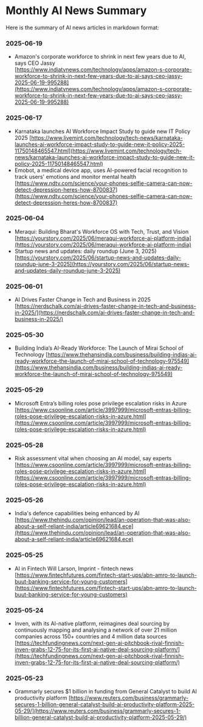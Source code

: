 # Monthly AI News Summary

Here is the summary of AI news articles in markdown format:

### 2025-06-19
- Amazon's corporate workforce to shrink in next few years due to AI, says CEO Jassy [https://www.indiatvnews.com/technology/apps/amazon-s-corporate-workforce-to-shrink-in-next-few-years-due-to-ai-says-ceo-jassy-2025-06-19-995288](https://www.indiatvnews.com/technology/apps/amazon-s-corporate-workforce-to-shrink-in-next-few-years-due-to-ai-says-ceo-jassy-2025-06-19-995288)

### 2025-06-17
- Karnataka launches AI Workforce Impact Study to guide new IT Policy 2025 [https://www.livemint.com/technology/tech-news/karnataka-launches-ai-workforce-impact-study-to-guide-new-it-policy-2025-11750148465547.html](https://www.livemint.com/technology/tech-news/karnataka-launches-ai-workforce-impact-study-to-guide-new-it-policy-2025-11750148465547.html)
- Emobot, a medical device app, uses AI-powered facial recognition to track users' emotions and monitor mental health [https://www.ndtv.com/science/your-phones-selfie-camera-can-now-detect-depression-heres-how-8700837](https://www.ndtv.com/science/your-phones-selfie-camera-can-now-detect-depression-heres-how-8700837)

### 2025-06-04
- Meraqui: Building Bharat's Workforce OS with Tech, Trust, and Vision [https://yourstory.com/2025/06/meraqui-workforce-ai-platform-india](https://yourstory.com/2025/06/meraqui-workforce-ai-platform-india)
- Startup news and updates: daily roundup (June 3, 2025) [https://yourstory.com/2025/06/startup-news-and-updates-daily-roundup-june-3-2025](https://yourstory.com/2025/06/startup-news-and-updates-daily-roundup-june-3-2025)

### 2025-06-01
- AI Drives Faster Change in Tech and Business in 2025 [https://nerdschalk.com/ai-drives-faster-change-in-tech-and-business-in-2025/](https://nerdschalk.com/ai-drives-faster-change-in-tech-and-business-in-2025/)

### 2025-05-30
- Building India’s AI-Ready Workforce: The Launch of Mirai School of Technology [https://www.thehansindia.com/business/building-indias-ai-ready-workforce-the-launch-of-mirai-school-of-technology-975549](https://www.thehansindia.com/business/building-indias-ai-ready-workforce-the-launch-of-mirai-school-of-technology-975549)

### 2025-05-29
- Microsoft Entra’s billing roles pose privilege escalation risks in Azure [https://www.csoonline.com/article/3997999/microsoft-entras-billing-roles-pose-privilege-escalation-risks-in-azure.html](https://www.csoonline.com/article/3997999/microsoft-entras-billing-roles-pose-privilege-escalation-risks-in-azure.html)

### 2025-05-28
- Risk assessment vital when choosing an AI model, say experts [https://www.csoonline.com/article/3997999/microsoft-entras-billing-roles-pose-privilege-escalation-risks-in-azure.html](https://www.csoonline.com/article/3997999/microsoft-entras-billing-roles-pose-privilege-escalation-risks-in-azure.html)

### 2025-05-26
- India's defence capabilities being enhanced by AI [https://www.thehindu.com/opinion/lead/an-operation-that-was-also-about-a-self-reliant-india/article69621684.ece](https://www.thehindu.com/opinion/lead/an-operation-that-was-also-about-a-self-reliant-india/article69621684.ece)

### 2025-05-25
- AI in Fintech Will Larson, Imprint - fintech news [https://www.fintechfutures.com/fintech-start-ups/abn-amro-to-launch-buut-banking-service-for-young-customers](https://www.fintechfutures.com/fintech-start-ups/abn-amro-to-launch-buut-banking-service-for-young-customers)

### 2025-05-24
- Inven, with its AI-native platform, reimagines deal sourcing by continuously mapping and analysing a network of over 21 million companies across 150+ countries and 4 million data sources [https://techfundingnews.com/next-gen-ai-pitchbook-rival-finnish-inven-grabs-12-75-for-its-first-ai-native-deal-sourcing-platform/](https://techfundingnews.com/next-gen-ai-pitchbook-rival-finnish-inven-grabs-12-75-for-its-first-ai-native-deal-sourcing-platform/)

### 2025-05-23
- Grammarly secures $1 billion in funding from General Catalyst to build AI productivity platform [https://www.reuters.com/business/grammarly-secures-1-billion-general-catalyst-build-ai-productivity-platform-2025-05-29/](https://www.reuters.com/business/grammarly-secures-1-billion-general-catalyst-build-ai-productivity-platform-2025-05-29/)